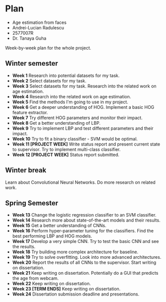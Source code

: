 # Plan

* Age estimation from faces
* Andrei-Lucian Radulescu
* 2577007R
* Dr. Tanaya Guha

Week-by-week plan for the whole project.

## Winter semester

* **Week 1** Research into potential datasets for my task.
* **Week 2** Select datasets for my task.
* **Week 3** Select datasets for my task. Research into the related work on age estimation.
* **Week 4** Research into the related work on age estimation.
* **Week 5** Find the methods I'm going to use in my project.
* **Week 6** Get a deeper understanding of HOG. Implement a basic HOG feature extractor.
* **Week 7** Try different HOG parameters and monitor their impact.
* **Week 8** Get a better understanding of LBP.
* **Week 9** Try to implement LBP and test different parameters and their impact.
* **Week 10** Try to fit a binary classifier - SVM would be optimal.
* **Week 11 [PROJECT WEEK]** Write status report and present current state to supervisor. Try to implement multi-class classifier.
* **Week 12 [PROJECT WEEK]** Status report submitted.

## Winter break 
Learn about Convolutional Neural Networks. Do more research on related work.

## Spring Semester

* **Week 13** Change the logistic regression classifier to an SVM classifier.
* **Week 14** Research more about state-of-the-art models and their results.
* **Week 15** Get a better understanding of CNNs. 
* **Week 16** Perform hyper-parameter tuning for the classifiers. Find the best performing LBP and HOG models.
* **Week 17** Develop a very simple CNN. Try to test the basic CNN and see the results.
* **Week 18** Try building more complex architecture for baseline. 
* **Week 19** Try to solve overfitting. Look into more advanced architectures.
* **Week 20** Report the results of all CNNs to the supervisor. Start writing on dissertation.
* **Week 21** Keep writing on dissertation. Potentially do a GUI that predicts the age from webcam.
* **Week 22** Keep writing on dissertation.
* **Week 23 [TERM ENDS]** Keep writing on dissertation.
* **Week 24** Dissertation submission deadline and presentations.

